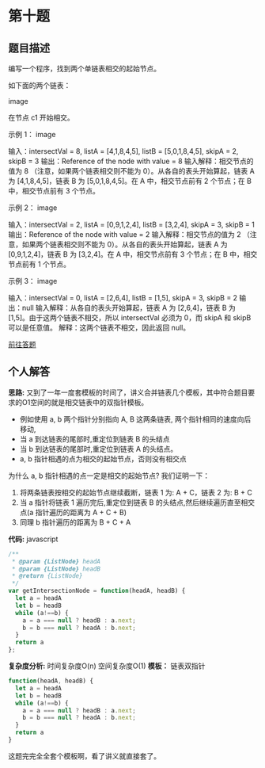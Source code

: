 # 第十题
## 题目描述
编写一个程序，找到两个单链表相交的起始节点。

如下面的两个链表：

image

在节点 c1 开始相交。

 

示例 1：
image

输入：intersectVal = 8, listA = [4,1,8,4,5], listB = [5,0,1,8,4,5], skipA = 2, skipB = 3
输出：Reference of the node with value = 8
输入解释：相交节点的值为 8 （注意，如果两个链表相交则不能为 0）。从各自的表头开始算起，链表 A 为 [4,1,8,4,5]，链表 B 为 [5,0,1,8,4,5]。在 A 中，相交节点前有 2 个节点；在 B 中，相交节点前有 3 个节点。
 

示例 2：
image

输入：intersectVal = 2, listA = [0,9,1,2,4], listB = [3,2,4], skipA = 3, skipB = 1
输出：Reference of the node with value = 2
输入解释：相交节点的值为 2 （注意，如果两个链表相交则不能为 0）。从各自的表头开始算起，链表 A 为 [0,9,1,2,4]，链表 B 为 [3,2,4]。在 A 中，相交节点前有 3 个节点；在 B 中，相交节点前有 1 个节点。
 

示例 3：
image

输入：intersectVal = 0, listA = [2,6,4], listB = [1,5], skipA = 3, skipB = 2
输出：null
输入解释：从各自的表头开始算起，链表 A 为 [2,6,4]，链表 B 为 [1,5]。由于这两个链表不相交，所以 intersectVal 必须为 0，而 skipA 和 skipB 可以是任意值。
解释：这两个链表不相交，因此返回 null。

[前往答题](https://github.com/leetcode-pp/91alg-2/issues/33)

## 个人解答

**思路:**
又到了一年一度套模板的时间了，讲义合并链表几个模板，其中符合题目要求的O1空间的就是相交链表中的双指针模板。
- 例如使用 a, b 两个指针分别指向 A, B 这两条链表, 两个指针相同的速度向后移动,
- 当 a 到达链表的尾部时,重定位到链表 B 的头结点
- 当 b 到达链表的尾部时,重定位到链表 A 的头结点。
- a, b 指针相遇的点为相交的起始节点，否则没有相交点

为什么 a, b 指针相遇的点一定是相交的起始节点? 我们证明一下：
1. 将两条链表按相交的起始节点继续截断，链表 1 为: A + C，链表 2 为: B + C
2. 当 a 指针将链表 1 遍历完后,重定位到链表 B 的头结点,然后继续遍历直至相交点(a 指针遍历的距离为 A + C + B)
3. 同理 b 指针遍历的距离为 B + C + A

**代码:**
javascript
``` javascript
/**
 * @param {ListNode} headA
 * @param {ListNode} headB
 * @return {ListNode}
 */
var getIntersectionNode = function(headA, headB) {
  let a = headA
  let b = headB
  while (a!==b) {
    a = a === null ? headB : a.next;
    b = b === null ? headA : b.next;
  }
  return a
};
```

**复杂度分析:**
时间复杂度O(n)
空间复杂度O(1)
**模板：** 
链表双指针
``` javascript
function(headA, headB) {
  let a = headA
  let b = headB
  while (a!==b) {
    a = a === null ? headB : a.next;
    b = b === null ? headA : b.next;
  }
  return a
}
```
这题完完全全套个模板啊，看了讲义就直接套了。